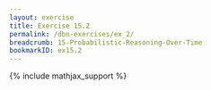 ```yaml
---
layout: exercise
title: Exercise 15.2
permalink: /dbn-exercises/ex_2/
breadcrumb: 15-Probabilistic-Reasoning-Over-Time
bookmarkID: ex15.2
---
```


{% include mathjax_support %}

